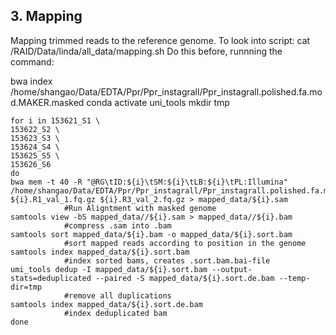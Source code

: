 ## 3. Mapping 
Mapping trimmed reads to the reference genome.
To look into script: cat /RAID/Data/linda/all_data/mapping.sh 
Do this before, runnning the command: 

bwa index /home/shangao/Data/EDTA/Ppr/Ppr_instagrall/Ppr_instagrall.polished.fa.mod.MAKER.masked
conda activate uni_tools
mkdir tmp

    for i in 153621_S1 \
    153622_S2 \
    153623_S3 \
    153624_S4 \
    153625_S5 \
    153626_S6
    do
    bwa mem -t 40 -R "@RG\tID:${i}\tSM:${i}\tLB:${i}\tPL:Illumina" /home/shangao/Data/EDTA/Ppr/Ppr_instagrall/Ppr_instagrall.polished.fa.mod.MAKER.masked ${i}.R1_val_1.fq.gz ${i}.R3_val_2.fq.gz > mapped_data/${i}.sam
                #Run Aligntment with masked genome
    samtools view -bS mapped_data//${i}.sam > mapped_data//${i}.bam
                #compress .sam into .bam
    samtools sort mapped_data/${i}.bam -o mapped_data/${i}.sort.bam
                #sort mapped reads according to position in the genome
    samtools index mapped_data/${i}.sort.bam
                #index sorted bams, creates .sort.bam.bai-file
    umi_tools dedup -I mapped_data/${i}.sort.bam --output-stats=deduplicated --paired -S mapped_data/${i}.sort.de.bam --temp-dir=tmp
                #remove all duplications 
    samtools index mapped_data/${i}.sort.de.bam
                #index deduplicated bam
    done

